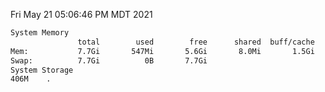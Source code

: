 Fri May 21 05:06:46 PM MDT 2021
```bash
System Memory
               total        used        free      shared  buff/cache   available
Mem:           7.7Gi       547Mi       5.6Gi       8.0Mi       1.5Gi       6.8Gi
Swap:          7.7Gi          0B       7.7Gi
System Storage
406M	.
```
